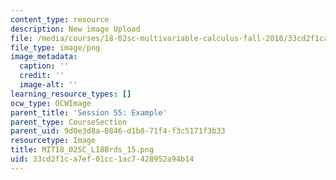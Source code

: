 ```yaml
---
content_type: resource
description: New image Upload
file: /media/courses/18-02sc-multivariable-calculus-fall-2010/33cd2f1ca7ef01cc1ac7428952a94b14_MIT18_02SC_L18Brds_15.png
file_type: image/png
image_metadata:
  caption: ''
  credit: ''
  image-alt: ''
learning_resource_types: []
ocw_type: OCWImage
parent_title: 'Session 55: Example'
parent_type: CourseSection
parent_uid: 9d0e3d8a-0846-d1b8-71f4-f3c5171f3b33
resourcetype: Image
title: MIT18_02SC_L18Brds_15.png
uid: 33cd2f1c-a7ef-01cc-1ac7-428952a94b14
---
```

